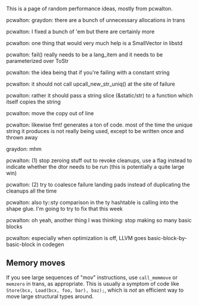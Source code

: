 This is a page of random performance ideas, mostly from pcwalton.

pcwalton:
graydon: there are a bunch of unnecessary allocations in trans

pcwalton:
I fixed a bunch of 'em but there are certainly more

pcwalton:
one thing that would very much help is a SmallVector in libstd

pcwalton:
fail() really needs to be a lang_item and it needs to be parameterized over ToStr

pcwalton:
the idea being that if you're failing with a constant string

pcwalton:
it should not call upcall_new_str_uniq() at the site of failure

pcwalton:
rather it should pass a string slice (&static/str) to a function which itself copies the string

pcwalton:
move the copy out of line

pcwalton:
likewise fmt! generates a ton of code. most of the time the unique string it produces is not really being used, except to be written once and thrown away

graydon:
mhm

pcwalton:
(1) stop zeroing stuff out to revoke cleanups, use a flag instead to indicate whether the dtor needs to be run (this is potentially a quite large win)

pcwalton:
(2) try to coalesce failure landing pads instead of duplicating the cleanups all the time

pcwalton:
also ty::sty comparison in the ty hashtable is calling into the shape glue. I'm going to try to fix that this week

pcwalton:
oh yeah, another thing I was thinking: stop making so many basic blocks

pcwalton:
especially when optimization is off, LLVM goes basic-block-by-basic-block in codegen

## Memory moves

If you see large sequences of "mov" instructions, use `call_memmove` or `memzero` in trans, as appropriate. This is usually a symptom of code like `Store(bcx, Load(bcx, foo, bar), baz);`, which is *not* an efficient way to move large structural types around.